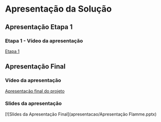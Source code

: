 # Apresentação da Solução

## Apresentação Etapa 1

### Etapa 1 - Vídeo da apresentação
<a href="https://drive.google.com/file/d/1iFu7KquIvuz724r2dwGXzlDUEWzoOToi/view?usp=drive_link"> Etapa 1</a>



## Apresentação Final

### Vídeo da apresentação
<a href="https://drive.google.com/file/d/1B5c8M1eR7sPsB9haA2nK0_6i_bn9wr1D/view?usp=sharing"> Apresentação final do projeto</a>

### Slides da apresentação
[![Slides da Apresentação Final](apresentacao/Apresentação Flamme.pptx)

